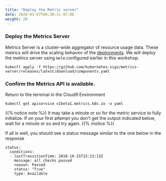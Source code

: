```yaml
---
title: "Deploy the Metric server"
date: 2020-03-07T08:30:11-07:00
weight: 20
---
```



### Deploy the Metrics Server
Metrics Server is a cluster-wide aggregator of resource usage data. These metrics will drive the scaling behavior of the [deployments](https://kubernetes.io/docs/concepts/workloads/controllers/deployment/). We will deploy the metrics server using `Helm` configured earlier in this workshop.

```
kubectl apply -f https://github.com/kubernetes-sigs/metrics-server/releases/latest/download/components.yaml

```

### Confirm the Metrics API is available.

Return to the terminal in the Cloud9 Environment
```
kubectl get apiservice v1beta1.metrics.k8s.io -o yaml
```

{{% notice note %}}
It may take a minute or so for the metric service to fully initialize. If on your first attempt you don't get the output indicated below, wait for a minute or so and try again.
{{% /notice %}}


If all is well, you should see a status message similar to the one below in the response
```
status:
  conditions:
  - lastTransitionTime: 2018-10-15T15:13:13Z
    message: all checks passed
    reason: Passed
    status: "True"
    type: Available
```
